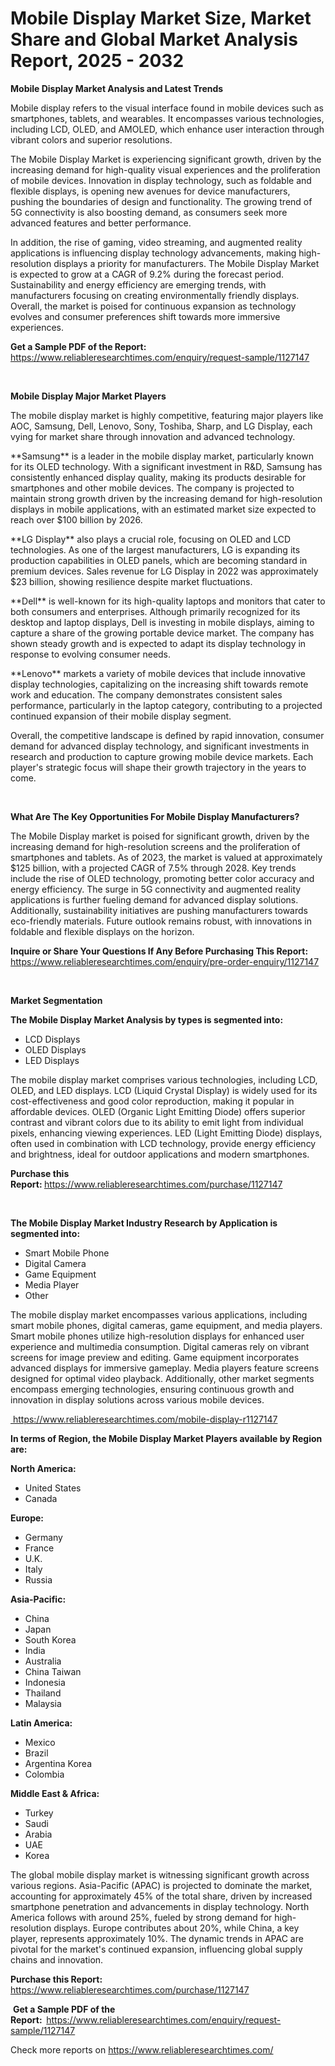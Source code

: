 <p><h1>Mobile Display Market Size, Market Share and Global Market Analysis Report, 2025 - 2032</h1></p><p><strong>Mobile Display Market Analysis and Latest Trends</strong></p>
<p><p>Mobile display refers to the visual interface found in mobile devices such as smartphones, tablets, and wearables. It encompasses various technologies, including LCD, OLED, and AMOLED, which enhance user interaction through vibrant colors and superior resolutions.</p><p>The Mobile Display Market is experiencing significant growth, driven by the increasing demand for high-quality visual experiences and the proliferation of mobile devices. Innovation in display technology, such as foldable and flexible displays, is opening new avenues for device manufacturers, pushing the boundaries of design and functionality. The growing trend of 5G connectivity is also boosting demand, as consumers seek more advanced features and better performance.</p><p>In addition, the rise of gaming, video streaming, and augmented reality applications is influencing display technology advancements, making high-resolution displays a priority for manufacturers. The Mobile Display Market is expected to grow at a CAGR of 9.2% during the forecast period. Sustainability and energy efficiency are emerging trends, with manufacturers focusing on creating environmentally friendly displays. Overall, the market is poised for continuous expansion as technology evolves and consumer preferences shift towards more immersive experiences.</p></p>
<p><strong>Get a Sample PDF of the Report:&nbsp;</strong> <a href="https://www.reliableresearchtimes.com/enquiry/request-sample/1127147?utm_campaign=2177&utm_medium=2&utm_source=Github&utm_content=ia&utm_term=11022025&utm_id=mobile-display">https://www.reliableresearchtimes.com/enquiry/request-sample/1127147</a></p>
<p>&nbsp;</p>
<p><strong>Mobile Display Major Market Players</strong></p>
<p><p>The mobile display market is highly competitive, featuring major players like AOC, Samsung, Dell, Lenovo, Sony, Toshiba, Sharp, and LG Display, each vying for market share through innovation and advanced technology.</p><p>**Samsung** is a leader in the mobile display market, particularly known for its OLED technology. With a significant investment in R&D, Samsung has consistently enhanced display quality, making its products desirable for smartphones and other mobile devices. The company is projected to maintain strong growth driven by the increasing demand for high-resolution displays in mobile applications, with an estimated market size expected to reach over $100 billion by 2026.</p><p>**LG Display** also plays a crucial role, focusing on OLED and LCD technologies. As one of the largest manufacturers, LG is expanding its production capabilities in OLED panels, which are becoming standard in premium devices. Sales revenue for LG Display in 2022 was approximately $23 billion, showing resilience despite market fluctuations.</p><p>**Dell** is well-known for its high-quality laptops and monitors that cater to both consumers and enterprises. Although primarily recognized for its desktop and laptop displays, Dell is investing in mobile displays, aiming to capture a share of the growing portable device market. The company has shown steady growth and is expected to adapt its display technology in response to evolving consumer needs.</p><p>**Lenovo** markets a variety of mobile devices that include innovative display technologies, capitalizing on the increasing shift towards remote work and education. The company demonstrates consistent sales performance, particularly in the laptop category, contributing to a projected continued expansion of their mobile display segment.</p><p>Overall, the competitive landscape is defined by rapid innovation, consumer demand for advanced display technology, and significant investments in research and production to capture growing mobile device markets. Each player's strategic focus will shape their growth trajectory in the years to come.</p></p>
<p>&nbsp;</p>
<p><strong>What Are The Key Opportunities For Mobile Display Manufacturers?</strong></p>
<p><p>The Mobile Display market is poised for significant growth, driven by the increasing demand for high-resolution screens and the proliferation of smartphones and tablets. As of 2023, the market is valued at approximately $125 billion, with a projected CAGR of 7.5% through 2028. Key trends include the rise of OLED technology, promoting better color accuracy and energy efficiency. The surge in 5G connectivity and augmented reality applications is further fueling demand for advanced display solutions. Additionally, sustainability initiatives are pushing manufacturers towards eco-friendly materials. Future outlook remains robust, with innovations in foldable and flexible displays on the horizon.</p></p>
<p><strong>Inquire or Share Your Questions If Any Before Purchasing This Report:</strong> <a href="https://www.reliableresearchtimes.com/enquiry/pre-order-enquiry/1127147?utm_campaign=2177&utm_medium=2&utm_source=Github&utm_content=ia&utm_term=11022025&utm_id=mobile-display">https://www.reliableresearchtimes.com/enquiry/pre-order-enquiry/1127147</a></p>
<p>&nbsp;</p>
<p><strong>Market Segmentation</strong></p>
<p><strong>The Mobile Display Market Analysis by types is segmented into:</strong></p>
<p><ul><li>LCD Displays</li><li>OLED Displays</li><li>LED Displays</li></ul></p>
<p><p>The mobile display market comprises various technologies, including LCD, OLED, and LED displays. LCD (Liquid Crystal Display) is widely used for its cost-effectiveness and good color reproduction, making it popular in affordable devices. OLED (Organic Light Emitting Diode) offers superior contrast and vibrant colors due to its ability to emit light from individual pixels, enhancing viewing experiences. LED (Light Emitting Diode) displays, often used in combination with LCD technology, provide energy efficiency and brightness, ideal for outdoor applications and modern smartphones.</p></p>
<p><strong>Purchase this Report:&nbsp;</strong><a href="https://www.reliableresearchtimes.com/purchase/1127147?utm_campaign=2177&utm_medium=2&utm_source=Github&utm_content=ia&utm_term=11022025&utm_id=mobile-display">https://www.reliableresearchtimes.com/purchase/1127147</a></p>
<p>&nbsp;</p>
<p><strong>The Mobile Display Market Industry Research by Application is segmented into:</strong></p>
<p><ul><li>Smart Mobile Phone</li><li>Digital Camera</li><li>Game Equipment</li><li>Media Player</li><li>Other</li></ul></p>
<p><p>The mobile display market encompasses various applications, including smart mobile phones, digital cameras, game equipment, and media players. Smart mobile phones utilize high-resolution displays for enhanced user experience and multimedia consumption. Digital cameras rely on vibrant screens for image preview and editing. Game equipment incorporates advanced displays for immersive gameplay. Media players feature screens designed for optimal video playback. Additionally, other market segments encompass emerging technologies, ensuring continuous growth and innovation in display solutions across various mobile devices.</p></p>
<p><a href="https://www.reliableresearchtimes.com/mobile-display-r1127147?utm_campaign=2177&utm_medium=2&utm_source=Github&utm_content=ia&utm_term=11022025&utm_id=mobile-display">&nbsp;https://www.reliableresearchtimes.com/mobile-display-r1127147</a></p>
<p><strong>In terms of Region, the Mobile Display Market Players available by Region are:</strong></p>
<p>
    <p> <strong> North America: </strong>
        <ul>
            <li>United States</li>
            <li>Canada</li>
        </ul>
        </p> 
    <p> <strong> Europe: </strong>
        <ul>
            <li>Germany</li>
            <li>France</li>
            <li>U.K.</li>
            <li>Italy</li>
            <li>Russia</li>
        </ul>
        </p> 
    <p> <strong> Asia-Pacific: </strong>
        <ul>
            <li>China</li>
            <li>Japan</li>
            <li>South Korea</li>
            <li>India</li>
            <li>Australia</li>
            <li>China Taiwan</li>
            <li>Indonesia</li>
            <li>Thailand</li>
            <li>Malaysia</li>
        </ul>
        </p> 
    <p> <strong> Latin America: </strong>
        <ul>
            <li>Mexico</li>
            <li>Brazil</li>
            <li>Argentina Korea</li>
            <li>Colombia</li>
        </ul>
        </p> 
    <p> <strong> Middle East & Africa: </strong>
        <ul>
            <li>Turkey</li>
            <li>Saudi</li>
            <li>Arabia</li>
            <li>UAE</li>
            <li>Korea</li>
        </ul>
    </p>
    </p>
<p><p>The global mobile display market is witnessing significant growth across various regions. Asia-Pacific (APAC) is projected to dominate the market, accounting for approximately 45% of the total share, driven by increased smartphone penetration and advancements in display technology. North America follows with around 25%, fueled by strong demand for high-resolution displays. Europe contributes about 20%, while China, a key player, represents approximately 10%. The dynamic trends in APAC are pivotal for the market's continued expansion, influencing global supply chains and innovation.</p></p>
<p><strong>Purchase this Report: </strong><a href="https://www.reliableresearchtimes.com/purchase/1127147?utm_campaign=2177&utm_medium=2&utm_source=Github&utm_content=ia&utm_term=11022025&utm_id=mobile-display">https://www.reliableresearchtimes.com/purchase/1127147</a></p>
<p>&nbsp;<strong>Get a Sample PDF of the Report:&nbsp;&nbsp;</strong><a href="https://www.reliableresearchtimes.com/enquiry/request-sample/1127147?utm_campaign=2177&utm_medium=2&utm_source=Github&utm_content=ia&utm_term=11022025&utm_id=mobile-display">https://www.reliableresearchtimes.com/enquiry/request-sample/1127147</a></p>
<p><strong></strong></p>
<p>Check more reports on <a href="https://www.reliableresearchtimes.com/?utm_campaign=2177&utm_medium=2&utm_source=Github&utm_content=ia&utm_term=11022025&utm_id=mobile-display">https://www.reliableresearchtimes.com/</a></p>